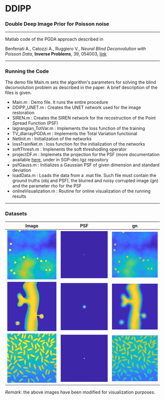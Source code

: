 # DDIPP

### Double Deep Image Prior for Poisson noise
---
Matlab code of the PGDA approach described in 

Benfenati A., Catozzi A., Ruggiero V., _Neural Blind Deconvolution with Poisson Data_, **Inverse Problems**, 39, 054003, [link](10.1088/1361-6420/acc2e0)

---

### Running the Code

The demo file Main.m sets the algorithm's parameters for solving the blind deconvolution problem as described in the paper. A brief description of the files is given.

 - Main.m 		: Demo file. It runs the entire procedure
 - DDIPP_UNET.m  	: Creates the UNET network used for the image restoration
 - SIREN.m : Creates the SIREN network for the recostruction of the Point Spread Function (PSF)
 - lagrangian_TotVar.m : Implements the loss function of the training
 - TV_dlarrayPGDA.m 	: Implements the Total Variation functional
 - NetInit.m 		: Initialization of the networks
 - lossTrainNet.m	: loss function for the initialization of the networks
 - softThresh.m 	: Implenents the soft threshodling operator 
 - projectDF.m 	: Implemets the projection for the PSF (more documentation available [here](https://www.unife.it/prin/software), under in SGP-dec.tgz repository
 - psfGauss.m 		: Initializes a Gaussian PSF of given dimension and standard deviation
 - loadData.m 		: Loads the data from a .mat file. Such file must contain the ground truths (obj and PSF), the blurred and noisy corrupted image (gn) and the parameter rho for the PSF
 - onlineVisualization.m : Routine for online visualization of the running results
 
 ---
 
### Datasets

|Image|PSF|gn|
|:---:|:----:|:----:|
|![Ground truth image for synth dataset](./Imgs/synth_OBJ.png)|![Ground truth psf for synth dataset](./Imgs/synth_PSF.png)|![Perturbed image for synth dataset](./Imgs/synth_GN.png)|
|![Ground truth image for micro dataset](./Imgs/micro_OBJ.png)|![Ground truth psf for micro dataset](./Imgs/micro_PSF.png)|![Perturbed image for micro dataset](./Imgs/micro_GN.png)|
|![Ground truth image for rice dataset](./Imgs/rice_OBJ.png)|![Ground truth psf for rice dataset](./Imgs/rice_PSF.png)|![Perturbed image for rice dataset](./Imgs/rice_GN.png)|

_Remark_: the above images have been modified for visualization purposes.


